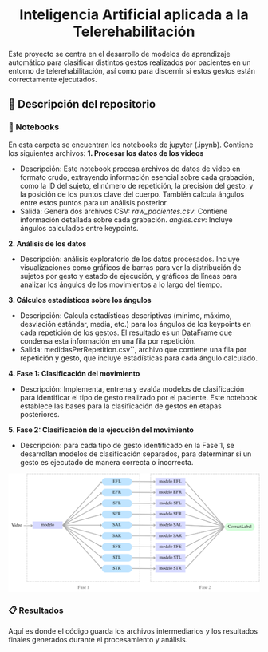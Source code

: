<h1 align="center"> Inteligencia Artificial aplicada a la Telerehabilitación </h1>

Este proyecto se centra en el desarrollo de modelos de aprendizaje automático para clasificar distintos gestos realizados por pacientes en un entorno de telerehabilitación, así como para discernir si estos gestos están correctamente ejecutados.

## 📁 Descripción del repositorio

### 📓 Notebooks
En esta carpeta se encuentran los notebooks de jupyter (.ipynb). Contiene los siguientes archivos:
**1. Procesar los datos de los videos**
* Descripción: Este notebook procesa archivos de datos de video en formato crudo, extrayendo información esencial sobre cada grabación, como la ID del sujeto, el número de repetición, la precisión del gesto, y la posición de los puntos clave del cuerpo. También calcula ángulos entre estos puntos para un análisis posterior.
* Salida: Genera dos archivos CSV:
*raw_pacientes.csv*: Contiene información detallada sobre cada grabación.
*angles.csv*: Incluye ángulos calculados entre keypoints.

**2. Análisis de los datos**
* Descripción: análisis exploratorio de los datos procesados. Incluye visualizaciones como gráficos de barras para ver la distribución de sujetos por gesto y estado de ejecución, y gráficos de líneas para analizar los ángulos de los movimientos a lo largo del tiempo.

**3. Cálculos estadísticos sobre los ángulos**
* Descripción: Calcula estadísticas descriptivas (mínimo, máximo, desviación estándar, media, etc.) para los ángulos de los keypoints en cada repetición de los gestos. El resultado es un DataFrame que condensa esta información en una fila por repetición.
* Salida: medidasPerRepetition.csv``, archivo que contiene una fila por repetición y gesto, que incluye estadísticas para cada ángulo calculado.

**4. Fase 1: Clasificación del movimiento**
* Descripción: Implementa, entrena y evalúa modelos de clasificación para identificar el tipo de gesto realizado por el paciente. Este notebook establece las bases para la clasificación de gestos en etapas posteriores.

**5. Fase 2: Clasificación de la ejecución del movimiento**
* Descripción: para cada tipo de gesto identificado en la Fase 1, se desarrollan modelos de clasificación separados, para determinar si un gesto es ejecutado de manera correcta o incorrecta.

![Esquema fases](/images/esquema_modelos.png)

### 📋 Resultados
Aquí es donde el código guarda los archivos intermediarios y los resultados finales generados durante el procesamiento y análisis.




